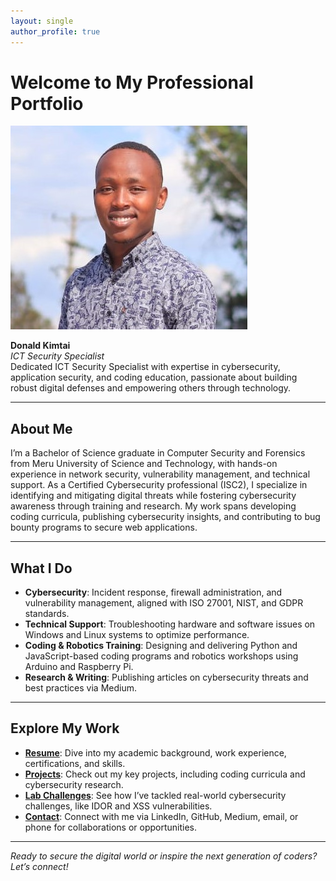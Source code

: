 ```yaml
---
layout: single
author_profile: true
---
```


# Welcome to My Professional Portfolio

![Donald Kimtai](/assets/images/profiledp.jpg)

**Donald Kimtai**  
*ICT Security Specialist*  
Dedicated ICT Security Specialist with expertise in cybersecurity, application security, and coding education, passionate about building robust digital defenses and empowering others through technology.

---

## About Me

I’m a Bachelor of Science graduate in Computer Security and Forensics from Meru University of Science and Technology, with hands-on experience in network security, vulnerability management, and technical support. As a Certified Cybersecurity professional (ISC2), I specialize in identifying and mitigating digital threats while fostering cybersecurity awareness through training and research. My work spans developing coding curricula, publishing cybersecurity insights, and contributing to bug bounty programs to secure web applications.

---

## What I Do

- **Cybersecurity**: Incident response, firewall administration, and vulnerability management, aligned with ISO 27001, NIST, and GDPR standards.
- **Technical Support**: Troubleshooting hardware and software issues on Windows and Linux systems to optimize performance.
- **Coding & Robotics Training**: Designing and delivering Python and JavaScript-based coding programs and robotics workshops using Arduino and Raspberry Pi.
- **Research & Writing**: Publishing articles on cybersecurity threats and best practices via Medium.

---

## Explore My Work

- **[Resume](#resume)**: Dive into my academic background, work experience, certifications, and skills.
- **[Projects](#projects)**: Check out my key projects, including coding curricula and cybersecurity research.
- **[Lab Challenges](#labs)**: See how I’ve tackled real-world cybersecurity challenges, like IDOR and XSS vulnerabilities.
- **[Contact](#contact)**: Connect with me via LinkedIn, GitHub, Medium, email, or phone for collaborations or opportunities.

---

*Ready to secure the digital world or inspire the next generation of coders? Let’s connect!*
